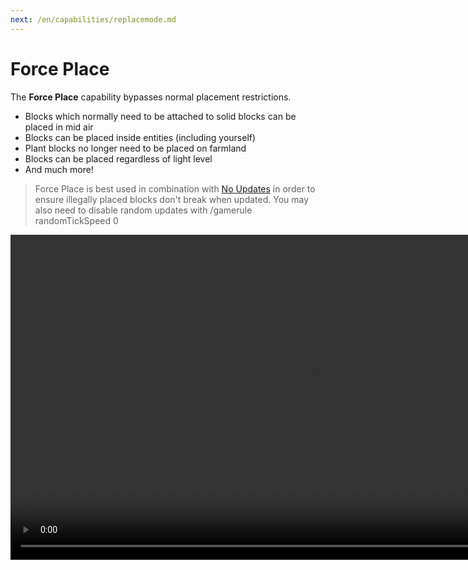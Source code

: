 ```yaml
---
next: /en/capabilities/replacemode.md
---
```


# Force Place

The **Force Place** capability bypasses normal placement restrictions.

- Blocks which normally need to be attached to solid blocks can be placed in mid air
- Blocks can be placed inside entities (including yourself)
- Plant blocks no longer need to be placed on farmland
- Blocks can be placed regardless of light level
- And much more!

> Force Place is best used in combination with [No Updates](noupdates.md) in order to ensure illegally placed blocks don't break when updated. You may also need to disable random updates with /gamerule randomTickSpeed 0

<video width="960" height="520" controls autoplay loop>
    <source src="/images/ForcePlace.mp4" type="video/mp4">
</video>

